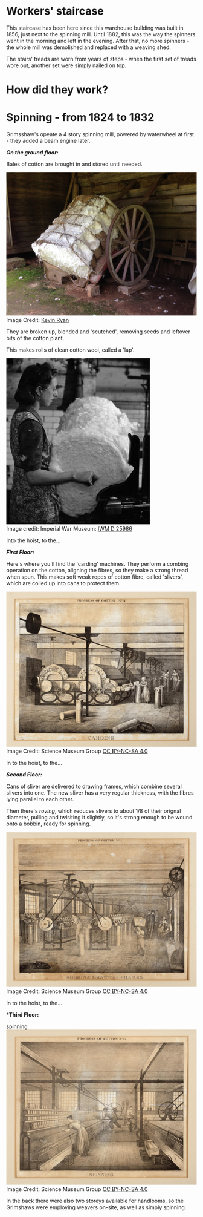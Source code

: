 # Workers' staircase

This staircase has been here since this warehouse building was built in 1856, just next to the spinning mill.
Until 1882, this was the way the spinners went in the morning and left in the evening. After that, no more spinners - the whole mill was demolished and replaced with a weaving shed.

The stairs' treads are worn from years of steps - when the first set of treads wore out, another set were simply nailed on top. 


# How did they work?

# Spinning - from 1824 to 1832
Grimsshaw's opeate a 4 story spinning mill, powered by waterwheel at first - they added a beam engine later.

***On the ground floor:***

Bales of cotton are brought in and stored until needed.

![max_pic](./cotton_bale.jpg)
Image Credit: [Kevin Ryan](https://pixabay.com/users/kevincodeforclt-2794506/?utm_source=link-attribution&utm_medium=referral&utm_campaign=image&utm_content=2128197)


They are broken up, blended and 'scutched', removing seeds and leftover bits of the cotton plant.

This makes rolls of clean cotton wool, called a 'lap'.

![max_pic](./cotton_lap.jpg)  
Image credit: Imperial War Museum: [IWM D 25986](https://www.iwm.org.uk/corporate/policies/non-commercial-licence)


Into the hoist, to the... 

***First Floor:***

Here's where you'll find the 'carding' machines. They perform a combing operation on the cotton, aligning the fibres, so they make a strong thread when spun.
This makes soft weak ropes of cotton fibre, called 'slivers', which are coiled up into cans to protect them.

![max_pic](./carding_2.jpg)  
Image Credit: Science Museum Group [CC BY-NC-SA 4.0](https://creativecommons.org/licenses/by-nc-sa/4.0/)

In to the hoist, to the...

***Second Floor:***

Cans of sliver are delivered to drawing frames, which combine several slivers into one.  The new sliver has a very regular thickness, with the fibres lying parallel to each other. 

Then there's *roving*, which reduces slivers to about 1/8 of their orignal diameter, pulling and twisiting it slightly, so it's strong enough to be wound onto a bobbin, ready for spinning. 

![max_pic](./drawingframe_2.jpg)
Image Credit: Science Museum Group [CC BY-NC-SA 4.0](https://creativecommons.org/licenses/by-nc-sa/4.0/)

In to the hoist, to the...

***Third Floor:**



spinning
![max_pic](./spinning.jpg)
Image Credit: Science Museum Group [CC BY-NC-SA 4.0](https://creativecommons.org/licenses/by-nc-sa/4.0/)











In the back there were also two storeys available for handlooms, so the Grimshaws were employing weavers on-site, as well as simply spinning. 

